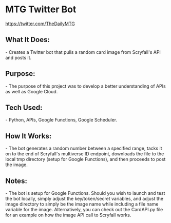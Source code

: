 <h1>MTG Twitter Bot</h1>

https://twitter.com/TheDailyMTG

<h2>What It Does:</h2> - Creates a Twitter bot that pulls a random card image from Scryfall's API and posts it.

<h2>Purpose:</h2> - The purpose of this project was to develop a better understanding of APIs as well as Google Cloud.

<h2>Tech Used:</h2> - Python, APIs, Google Functions, Google Scheduler.

<h2>How It Works:</h2> - The bot generates a random number between a specified range, tacks it on to the end of Scryfall's multiverse ID endpoint, downloads the file to the local tmp directory (setup for Google Functions), and then proceeds to post the image.

<h2>Notes:</h2> - The bot is setup for Google Functions. Should you wish to launch and test the bot locally, simply adjust the key/token/secret variables, and adjust the image directory to simply be the image name while including a file name variable for the image. Alternatively, you can check out the CardAPI.py file for an example on  how the image API call to Scryfall works.
